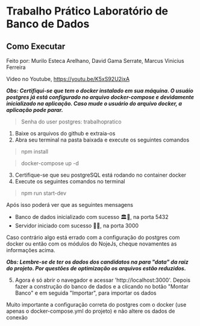 # Trabalho Prático Laboratório de Banco de Dados

## Como Executar

Feito por: Murilo Esteca Arelhano, David Gama Serrate, Marcus Vinicius Ferreira

Video no Youtube, https://youtu.be/K5xS92U2jxA

**_Obs: Certifiqui-se que tem o docker instalado em sua máquina. O usuáio postgres já está configurado no arquivo docker-compose e devidamente inicializado na aplicação. Caso mude o usuário do arquivo docker, a aplicação pode parar._**

> Senha do user postgres: trabalhopratico

1. Baixe os arquivos do github e extraia-os
2. Abra seu terminal na pasta baixada e execute os seguintes comandos

> npm install

> docker-compose up -d
  
3. Certifique-se que seu postgreSQL está rodando no container docker
4. Execute os seguintes comandos no terminal

> npm run start-dev

Após isso poderá ver que as seguintes mensagens

- Banco de dados inicializado com sucesso 🏛🎲, na porta 5432
- Servidor iniciado com sucesso 🚀🎲, na porta 3000

Caso contrário algo está errado com a configuração do postgres com docker ou então com os módulos do NojeJs, cheque novamentes as informações acima.

**_Obs: Lembre-se de ter os dados dos candidatos na para "data" da raiz do projeto. Por questões de optimização os arquivos estão reduzidos._**

5. Agora é só abrir o navegador e acessar 'http://localhost:3000'. Depois fazer a construção do banco de dados e a clicando no botão "Montar Banco" e em seguida "Importar", para importar os dados

Muito importante a configuração correta do postgres com o docker (use apenas o docker-compose.yml do projeto) e não altere os dados de conexão
